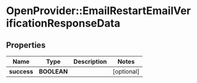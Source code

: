 # OpenProvider::EmailRestartEmailVerificationResponseData

## Properties
Name | Type | Description | Notes
------------ | ------------- | ------------- | -------------
**success** | **BOOLEAN** |  | [optional] 

